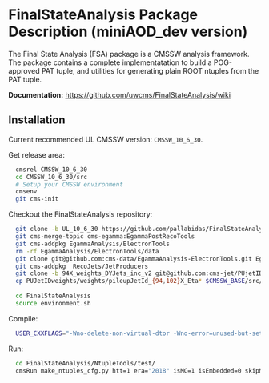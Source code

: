 FinalStateAnalysis Package Description (miniAOD_dev version)
============================================================

The Final State Analysis (FSA) package is a CMSSW analysis framework.  
The package contains a complete implementatation to build a POG-approved 
PAT tuple, and utilities for generating plain ROOT ntuples from the PAT tuple.

**Documentation:** https://github.com/uwcms/FinalStateAnalysis/wiki


Installation
------------

Current recommended UL CMSSW version: ``CMSSW_10_6_30``.

Get release area:

```bash
  cmsrel CMSSW_10_6_30
  cd CMSSW_10_6_30/src
  # Setup your CMSSW environment
  cmsenv
  git cms-init
```

Checkout the FinalStateAnalysis repository:

```bash
  git clone -b UL_10_6_30 https://github.com/pallabidas/FinalStateAnalysis.git
  git cms-merge-topic cms-egamma:EgammaPostRecoTools
  git cms-addpkg EgammaAnalysis/ElectronTools
  rm -rf EgammaAnalysis/ElectronTools/data
  git clone git@github.com:cms-data/EgammaAnalysis-ElectronTools.git EgammaAnalysis/ElectronTools/data
  git cms-addpkg  RecoJets/JetProducers
  git clone -b 94X_weights_DYJets_inc_v2 git@github.com:cms-jet/PUjetID.git PUJetIDweights/
  cp PUJetIDweights/weights/pileupJetId_{94,102}X_Eta* $CMSSW_BASE/src/RecoJets/JetProducers/data/
  
  cd FinalStateAnalysis
  source environment.sh
```

Compile:

```bash
  USER_CXXFLAGS="-Wno-delete-non-virtual-dtor -Wno-error=unused-but-set-variable -Wno-error=unused-variable -Wno-error=unused-function -Wno-error=sign-compare -Wno-error=reorder -Wno-error=delete-non-virtual-dtor -fpermissive -std=c++17" scram b -j 12
```

Run:

```bash
  cd FinalStateAnalysis/NtupleTools/test/
  cmsRun make_ntuples_cfg.py htt=1 era="2018" isMC=1 isEmbedded=0 skipMET=1 maxEvents=200 paramFile=../python/parameters/ztt.py runningLocal=1 fullJES=1 metShift=1 inputFiles=root://cms-xrd-global.cern.ch://store/mc/RunIIAutumn18MiniAOD/SUSYGluGluToHToAA_AToBB_AToTauTau_M-12_FilterTauTauTrigger_TuneCP5_13TeV_madgraph_pythia8/MINIAODSIM/102X_upgrade2018_realistic_v15-v1/00000/A734E146-A24C-7549-AF2E-66B2E809DBA0.root
```
